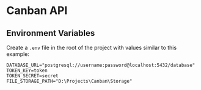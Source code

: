 # Canban API

## Environment Variables

Create a `.env` file in the root of the project with values similar to this example:

```dotenv
DATABASE_URL="postgresql://username:password@localhost:5432/database"
TOKEN_KEY=token
TOKEN_SECRET=secret
FILE_STORAGE_PATH="D:\Projects\Canban\Storage"
```

